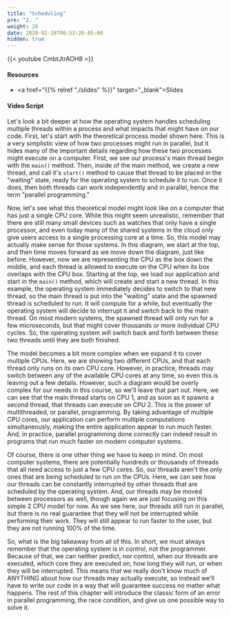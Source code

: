 ```yaml
---
title: "Scheduling"
pre: "2. "
weight: 20
date: 2020-02-16T00:53:26-05:00
hidden: true
---
```


{{< youtube CmbtJtrAOH8   >}}

#### Resources

* <a href="{{% relref "./slides" %}}" target="_blank">Slides</a>

#### Video Script

Let's look a bit deeper at how the operating system handles scheduling multiple threads within a process and what impacts that might have on our code. First, let's start with the theoretical process model shown here. This is a very simplistic view of how two processes might run in parallel, but it hides many of the important details regarding how these two processes might execute on a computer. First, we see our process's main thread begin with the `main()` method. Then, inside of the main method, we create a new thread, and call it's `start()` method to cause that thread to be placed in the "waiting" state, ready for the operating system to schedule it to run. Once it does, then both threads can work independently and in parallel, hence the term "parallel programming." 

Now, let's see what this theoretical model might look like on a computer that has just a single CPU core. While this might seem unrealistic, remember that there are still many small devices such as watches that only have a single processor, and even today many of the shared systems in the cloud only give users access to a single processing core at a time. So, this model may actually make sense for those systems. In this diagram, we start at the top, and then time moves forward as we move down the diagram, just like before. However, now we are representing the CPU as the box down the middle, and each thread is allowed to execute on the CPU when its box overlaps with the CPU box. Starting at the top, we load our application and start in the `main()` method, which will create and start a new thread. In this example, the operating system immediately decides to switch to that new thread, so the main thread is put into the "waiting" state and the spawned thread is scheduled to run. It will compute for a while, but eventually the operating system will decide to interrupt it and switch back to the main thread. On most modern systems, the spawned thread will only run for a few microseconds, but that might cover thousands or more individual CPU cycles. So, the operating system will switch back and forth between these two threads until they are both finished. 

The model becomes a bit more complex when we expand it to cover multiple CPUs. Here, we are showing two different CPUs, and that each thread only runs on its own CPU core. However, in practice, threads may switch between any of the available CPU cores at any time, so even this is leaving out a few details. However, such a diagram would be overly complex for our needs in this course, so we'll leave that part out. Here, we can see that the main thread starts on CPU 1, and as soon as it spawns a second thread, that threads can execute on CPU 2. This is the power of multithreaded, or parallel, programming. By taking advantage of multiple CPU cores, our application can perform multiple computations simultaneously, making the entire application appear to run much faster. And, in practice, parallel programming done correctly can indeed result in programs that run much faster on modern computer systems. 

Of course, there is one other thing we have to keep in mind. On most computer systems, there are potentially hundreds or thousands of threads that all need access to just a few CPU cores. So, our threads aren't the only ones that are being scheduled to run on the CPUs. Here, we can see how our threads can be constantly interrupted by other threads that are scheduled by the operating system. And, our threads may be moved between processors as well, though again we are just focusing on this simple 2 CPU model for now. As we see here, our threads still run in parallel, but there is no real guarantee that they will not be interrupted while performing their work. They will still appear to run faster to the user, but they are not running 100% of the time. 

So, what is the big takeaway from all of this. In short, we must always remember that the operating system is in control, not the programmer. Because of that, we can neither predict, nor control, when our threads are executed, which core they are executed on, how long they will run, or when they will be interrupted. This means that we really don't know much of ANYTHING about how our threads may actually execute, so instead we'll have to write our code in a way that will guarantee success no matter what happens. The rest of this chapter will introduce the classic form of an error in parallel programming, the race condition, and give us one possible way to solve it. 

